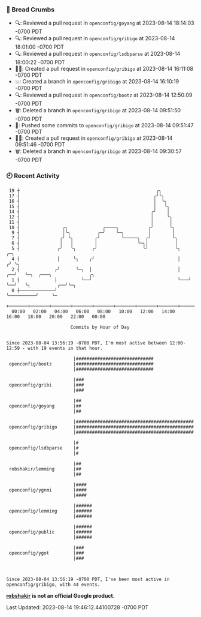### 🍞 Bread Crumbs

 * 🔍: Reviewed a pull request in  `openconfig/goyang` at 2023-08-14 18:14:03 -0700 PDT
 * 🔍: Reviewed a pull request in  `openconfig/gribigo` at 2023-08-14 18:01:00 -0700 PDT
 * 🔍: Reviewed a pull request in  `openconfig/lsdbparse` at 2023-08-14 18:00:22 -0700 PDT
 * ✍🏼: Created a pull request in `openconfig/gribigo` at 2023-08-14 16:11:08 -0700 PDT
 * 💥: Created a branch in `openconfig/gribigo` at 2023-08-14 16:10:19 -0700 PDT
 * 🔍: Reviewed a pull request in  `openconfig/bootz` at 2023-08-14 12:50:09 -0700 PDT
 * 🗑: Deleted a branch in `openconfig/gribigo` at 2023-08-14 09:51:50 -0700 PDT
 * 🚢: Pushed some commits to `openconfig/gribigo` at 2023-08-14 09:51:47 -0700 PDT
 * ✍🏼: Created a pull request in `openconfig/gribigo` at 2023-08-14 09:51:46 -0700 PDT
 * 🗑: Deleted a branch in `openconfig/gribigo` at 2023-08-14 09:30:57 -0700 PDT

### 🕘 Recent Activity
```
 19 ┼                                                   ╭╮
 17 ┤                                                  ╭╯╰╮
 16 ┤                                                  │  ╰╮
 15 ┤                                                  │   ╰╮
 14 ┤                                                 ╭╯    │
 12 ┤                                                 │     ╰╮
 11 ┤                                                 │      │
 10 ┤                ╭╮             ╭────╮           ╭╯      ╰╮
  9 ┤                │╰╮          ╭─╯    ╰─╮         │        │
  7 ┤               ╭╯ ╰╮        ╭╯        ╰─────╮  ╭╯        ╰╮
  6 ┤               │   │        │               ╰─╮│          │
  5 ┤              ╭╯   ╰╮      ╭╯                 ╰╯          ╰╮       ╭─╮
  4 ┤              │     ╰╮    ╭╯                               │      ╭╯ ╰╮
  2 ┤             ╭╯      ╰─╮  │                                │   ╭──╯   ╰─╮  ╭───╮              ╭╮
  1 ┤             │         ╰──╯                                ╰───╯        ╰──╯   ╰╮          ╭──╯╰─╮
  0 ┼─────────────╯                                                                  ╰──────────╯     ╰─
    +───────+───────+───────+───────+───────+───────+───────+───────+───────+───────+───────+───────+────
  00:00   02:00   04:00   06:00   08:00   10:00   12:00   14:00   16:00   18:00   20:00   22:00   00:00   

						Commits by Hour of Day


Since 2023-08-04 13:56:19 -0700 PDT, I'm most active between 12:00-12:59 - with 19 events in that hour.

```



```
                         |#############################
 openconfig/bootz        |#############################
                         |#############################

                         |###
 openconfig/gribi        |###
                         |###

                         |##
 openconfig/goyang       |##
                         |##

                         |############################################
 openconfig/gribigo      |############################################
                         |############################################

                         |#
 openconfig/lsdbparse    |#
                         |#

                         |##
 robshakir/lemming       |##
                         |##

                         |####
 openconfig/ygnmi        |####
                         |####

                         |######
 openconfig/lemming      |######
                         |######

                         |######
 openconfig/public       |######
                         |######

                         |###
 openconfig/ygot         |###
                         |###



Since 2023-08-04 13:56:19 -0700 PDT, I've been most active in openconfig/gribigo, with 44 events.

```
**[robshakir](mailto:robjs@google.com) is not an official Google product.**  


Last Updated: 2023-08-14 19:46:12.44100728 -0700 PDT
